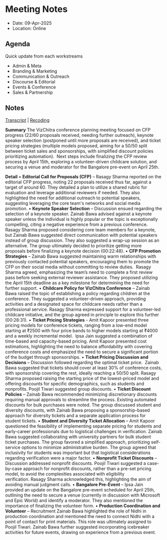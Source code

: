 # Meeting Notes

- Date: 09-Apr-2025
- Location: Online

## Agenda

Quick update from each workstreams
- Admin & Meta
- Branding & Marketing
- Communication & Outreach
- Discourse & Editorial
- Events & Conference 
- Sales & Partnership

## Notes

[Transcript](https://docs.google.com/document/d/1_WjTz04uum65iHBB5URckUdNjDMEcasYALd5woVOlQQ/edit?usp=drivesdk) | [Recoding](https://drive.google.com/file/d/1wGM9BwDVMS5wsdFUyCMb-RLfv8bD5W8V/view?usp=drivesdk)

**Summary**
The VizChitra conference planning meeting focused on CFP progress (22/60 proposals received, needing further outreach), keynote speaker selection (postponed until more proposals are received), and ticket pricing strategies (multiple models proposed, aiming for a 50/50 split between ticket sales and sponsorships, with simplified discount policies prioritizing automation).  Next steps include finalizing the CFP review process by April 15th, exploring a volunteer-driven childcare solution, and securing a venue and moderator for the Bangalore pre-event on April 25th.

**Detail**
	•	**Editorial Call for Proposals (CFP)** – Rasagy Sharma reported on the editorial CFP progress, noting 22 proposals received thus far, against a target of around 60. They detailed a plan to utilize a shared rubric for evaluation and leverage additional reviewers if needed. They also highlighted the need for additional outreach to potential speakers, suggesting leveraging the core team's networks and social media promotion.
	•	**Keynote Speaker Selection** – Discussion ensued regarding the selection of a keynote speaker. Zainab Bawa advised against a keynote speaker unless the individual is highly popular or the topic is exceptionally compelling, citing a negative experience from a previous conference. Rasagy Sharma proposed considering core team members for a keynote, but Zainab Bawa suggested direct communication with potential speakers instead of group discussion. They also suggested a wrap-up session as an alternative. The group ultimately decided to prioritize getting more proposals before finalizing a keynote decision (00:22:48).
	•	**CFP Promotion Strategies** – Zainab Bawa suggested maintaining warm relationships with previously contacted potential speakers, encouraging them to promote the CFP on their social media without committing to review duties.  Rasagy Sharma agreed, emphasizing the team’s need to complete a first review pass before seeking external reviewer assistance. They proposed utilizing the April 15th deadline as a key milestone for determining the need for further support.
	•	**Childcare Policy for VizChitra Conference** – Zainab Bawa raised the topic of establishing a policy regarding children at the conference. They suggested a volunteer-driven approach, providing activities and a designated space for childcare needs rather than a professional service. Rasagy Sharma expressed support for a volunteer-led childcare initiative, and the group agreed in principle to explore this further (00:28:31).
	•	**Ticket Pricing Strategies** - Amit Kapoor presented three pricing models for conference tickets, ranging from a low-end model starting at ₹2500 with four price bands to higher models starting at ₹4000 and a weekly incremental model.  Ipsa Jain suggested a combination of time-based and capacity-based pricing. Amit Kapoor presented cost estimations, highlighting the need to balance affordability with covering conference costs and emphasized the need to secure a significant portion of the budget through sponsorships.
	•	**Ticket Pricing Discussion and Decisions** – Discussion followed regarding the optimal ticket price.  Zainab Bawa suggested that tickets should cover at least 30% of conference costs, with sponsorship covering the rest, ideally reaching a 50/50 split. Rasagy Sharma proposed raising the starting price of the lowest-priced model and offering discounts for specific demographics, such as students and nonprofits. Poojil Tiwari suggested group discounts.
	•	**Ticket Discount Policies** – Zainab Bawa recommended minimizing discretionary discounts requiring manual approvals to streamline the process. Existing automated discounts for bulk purchases were noted. The group discussed student and diversity discounts, with Zainab Bawa proposing a sponsorship-based approach for diversity tickets and a separate application process for student tickets.
	•	**Student and Diversity Ticket Allocation** – Amit Kapoor questioned the feasibility of implementing separate pricing for students and early-career professionals due to logistical challenges in verification. Zainab Bawa suggested collaborating with university partners for bulk student ticket purchases. The group favored a simplified approach, prioritizing self-service options to minimize administrative burden. The group agreed that inclusivity for students was important but that logistical considerations regarding verification were a major factor.
	• **Nonprofit Ticket Discounts** – Discussion addressed nonprofit discounts. Poojil Tiwari suggested a case-by-case approach for nonprofit discounts, rather than a pre-set pricing model, to avoid the complexities associated with eligibility verification. Rasagy Sharma acknowledged this, highlighting the aim of avoiding manual judgment calls.
	•	**Bangalore Pre-Event** – Ipsa Jain provided an update on the Bangalore pre-event scheduled for April 25th, outlining the need to secure a venue (currently in discussion with Microsoft and Epic World) and identify a moderator. They also mentioned the importance of finalizing the volunteer form.
	•	**Production Coordination and Volunteer** – Recruitment Zainab Bawa highlighted the role of Nidhi in production coordination and mentioned the need to connect Nidhi with a point of contact for print materials. This role was ultimately assigned to Poojil Tiwari. Zainab Bawa further suggested incorporating icebreaker activities for future events, drawing on experience from a previous event.
